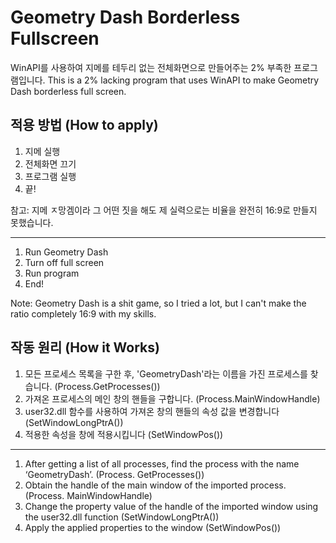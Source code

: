 # Geometry Dash Borderless Fullscreen

WinAPI를 사용하여 지메를 테두리 없는 전체화면으로 만들어주는 2% 부족한 프로그램입니다.
This is a 2% lacking program that uses WinAPI to make Geometry Dash borderless full screen.

## 적용 방법 (How to apply)

1. 지메 실행
2. 전체화면 끄기
3. 프로그램 실행
4. 끝!

참고: 지메 ㅈ망겜이라 그 어떤 짓을 해도 제 실력으로는 비율을 완전히 16:9로 만들지 못했습니다.  

---

1. Run Geometry Dash
2. Turn off full screen
3. Run program
4. End!

Note: Geometry Dash is a shit game, so I tried a lot, but I can't make the ratio completely 16:9 with my skills.

## 작동 원리 (How it Works)

1. 모든 프로세스 목록을 구한 후, 'GeometryDash'라는 이름을 가진 프로세스를 찾습니다. (Process.GetProcesses())
2. 가져온 프로세스의 메인 창의 핸들을 구합니다. (Process.MainWindowHandle)
3. user32.dll 함수를 사용하여 가져온 창의 핸들의 속성 값을 변경합니다 (SetWindowLongPtrA())
4. 적용한 속성을 창에 적용시킵니다 (SetWindowPos())

---

1. After getting a list of all processes, find the process with the name ‘GeometryDash’. (Process. GetProcesses())
2. Obtain the handle of the main window of the imported process. (Process. MainWindowHandle)
3. Change the property value of the handle of the imported window using the user32.dll function (SetWindowLongPtrA())
4. Apply the applied properties to the window (SetWindowPos())